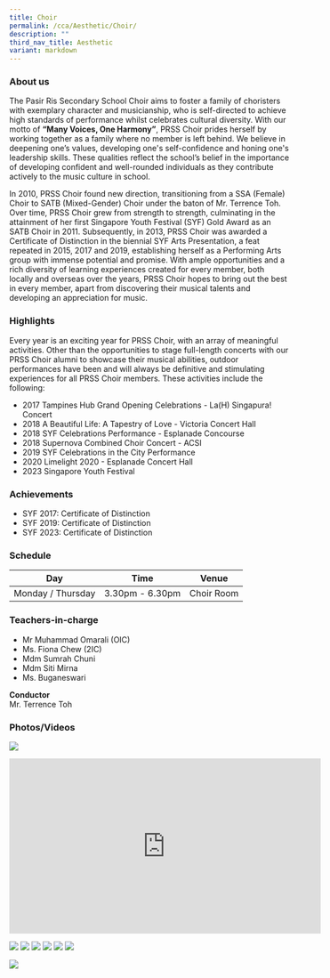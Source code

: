 ```yaml
---
title: Choir
permalink: /cca/Aesthetic/Choir/
description: ""
third_nav_title: Aesthetic
variant: markdown
---
```

### **About us**

The Pasir Ris Secondary School Choir aims to foster a family of choristers with exemplary character and musicianship, who is self-directed to achieve high standards of performance whilst celebrates cultural diversity. With our motto of **“Many Voices, One Harmony”**, PRSS Choir prides herself by working together as a family where no member is left behind. We believe in deepening one’s values, developing one's self-confidence and honing one's leadership skills. These qualities reflect the school’s belief in the importance of developing confident and well-rounded individuals as they contribute actively to the music culture in school. 

In 2010, PRSS Choir found new direction, transitioning from a SSA (Female) Choir to SATB (Mixed-Gender) Choir under the baton of Mr. Terrence Toh. Over time, PRSS Choir grew from strength to strength, culminating in the attainment of her first Singapore Youth Festival (SYF) Gold Award as an SATB Choir in 2011. Subsequently, in 2013, PRSS Choir was awarded a Certificate of Distinction in the biennial SYF Arts Presentation, a feat repeated in 2015, 2017 and 2019, establishing herself as a Performing Arts group with immense potential and promise. With ample opportunities and a rich diversity of learning experiences created for every member, both locally and overseas over the years, PRSS Choir hopes to bring out the best in every member, apart from discovering their musical talents and developing an appreciation for music.

### **Highlights**

Every year is an exciting year for PRSS Choir, with an array of meaningful activities. Other than the opportunities to stage full-length concerts with our PRSS Choir alumni to showcase their musical abilities, outdoor performances have been and will always be definitive and stimulating experiences for all PRSS Choir members. These activities include the following:

* 2017 Tampines Hub Grand Opening Celebrations - La(H) Singapura! Concert
* 2018 A Beautiful Life: A Tapestry of Love - Victoria Concert Hall
* 2018 SYF Celebrations Performance - Esplanade Concourse
* 2018 Supernova Combined Choir Concert - ACSI
* 2019 SYF Celebrations in the City Performance
* 2020 Limelight 2020 - Esplanade Concert Hall
* 2023 Singapore Youth Festival

### **Achievements**

* SYF 2017: Certificate of Distinction
* SYF 2019: Certificate of Distinction
* SYF 2023: Certificate of Distinction

### **Schedule**

| Day | Time | Venue |
| -------- | -------- | -------- |
| Monday / Thursday | 3.30pm - 6.30pm | Choir Room |

### **Teachers-in-charge**

* Mr Muhammad Omarali (OIC) 
* Ms. Fiona Chew (2IC) 
* Mdm Sumrah Chuni 
* Mdm Siti Mirna 
* Ms. Buganeswari

**Conductor**<br>
Mr. Terrence Toh

### **Photos/Videos**

![](/images/CCA/Choir/Choir_Grid_01.jpg)
<center>
<iframe width="560" height="315" src="https://www.youtube.com/embed/5T8rVnL3f_I" title="YouTube video player" frameborder="0" allow="accelerometer; autoplay; clipboard-write; encrypted-media; gyroscope; picture-in-picture" allowfullscreen=""></iframe></center>

![](/images/Choir%20Images.jpeg)
![](/images/Choir%20Photo%201.jpeg)
![](/images/Choir%20Photo%202.jpeg)
![](/images/Choir%20Photo%203.jpeg)
![](/images/Choir%20Photo%204.jpeg)
![](/images/Choir%20Photo%205.jpeg)

![](/images/Choir%20Photo_6.png)